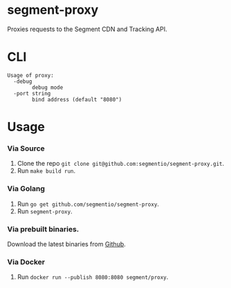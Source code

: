 # segment-proxy

Proxies requests to the Segment CDN and Tracking API.

# CLI

```
Usage of proxy:
  -debug
        debug mode
  -port string
        bind address (default "8080")
```

# Usage

### Via Source

1. Clone the repo `git clone git@github.com:segmentio/segment-proxy.git`.
2. Run `make build run`.

### Via Golang

1. Run `go get github.com/segmentio/segment-proxy`.
2. Run `segment-proxy`.

### Via prebuilt binaries.

Download the latest binaries from [Github](https://github.com/segmentio/segment-proxy/releases).

### Via Docker

1. Run `docker run --publish 8080:8080 segment/proxy`.
